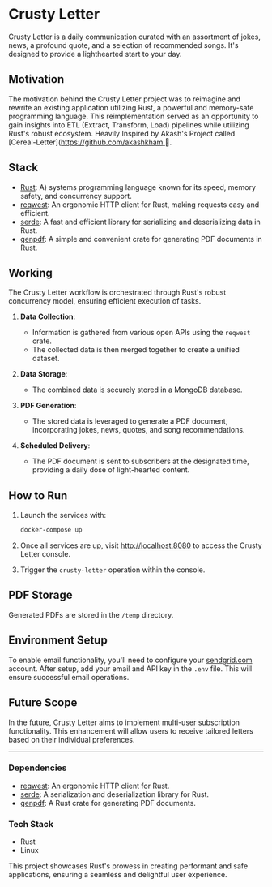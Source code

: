 # Crusty Letter

Crusty Letter is a daily communication curated with an assortment of jokes, news, a profound quote, and a selection of recommended songs. It's designed to provide a lighthearted start to your day.

## Motivation

The motivation behind the Crusty Letter project was to reimagine and rewrite an existing application utilizing Rust, a powerful and memory-safe programming language. This reimplementation served as an opportunity to gain insights into ETL (Extract, Transform, Load) pipelines while utilizing Rust's robust ecosystem. Heavily Inspired by Akash's Project called [Cereal-Letter]([https://github.com/akashkham
](https://github.com/akashjkhamkar/cereal-letter) 🤝.
## Stack

- [Rust](https://www.rust-lang.org/): A) systems programming language known for its speed, memory safety, and concurrency support.
- [reqwest](https://docs.rs/reqwest): An ergonomic HTTP client for Rust, making requests easy and efficient.
- [serde](https://serde.rs/): A fast and efficient library for serializing and deserializing data in Rust.
- [genpdf](https://docs.rs/genpdf): A simple and convenient crate for generating PDF documents in Rust.

## Working

The Crusty Letter workflow is orchestrated through Rust's robust concurrency model, ensuring efficient execution of tasks.

1. **Data Collection**:
   - Information is gathered from various open APIs using the `reqwest` crate.
   - The collected data is then merged together to create a unified dataset.

2. **Data Storage**:
   - The combined data is securely stored in a MongoDB database.

3. **PDF Generation**:
   - The stored data is leveraged to generate a PDF document, incorporating jokes, news, quotes, and song recommendations.

4. **Scheduled Delivery**:
   - The PDF document is sent to subscribers at the designated time, providing a daily dose of light-hearted content.

## How to Run

1. Launch the services with:

    ```bash
    docker-compose up
    ```

2. Once all services are up, visit [http://localhost:8080](http://localhost:8080) to access the Crusty Letter console.

3. Trigger the `crusty-letter` operation within the console.

## PDF Storage

Generated PDFs are stored in the `/temp` directory.

## Environment Setup

To enable email functionality, you'll need to configure your [sendgrid.com](http://sendgrid.com) account. After setup, add your email and API key in the `.env` file. This will ensure successful email operations.

## Future Scope

In the future, Crusty Letter aims to implement multi-user subscription functionality. This enhancement will allow users to receive tailored letters based on their individual preferences.

---

### Dependencies

- [reqwest](https://docs.rs/reqwest): An ergonomic HTTP client for Rust.
- [serde](https://serde.rs/): A serialization and deserialization library for Rust.
- [genpdf](https://docs.rs/genpdf): A Rust crate for generating PDF documents.

### Tech Stack

- Rust
- Linux

This project showcases Rust's prowess in creating performant and safe applications, ensuring a seamless and delightful user experience.
